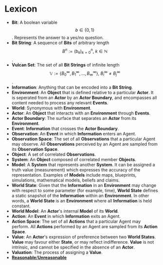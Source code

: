 # Lexicon

* __Bit__: A boolean variable $$ b \in \{ 0, 1 \} $$. Represents the answer to a yes/no question.
* __Bit String__: A sequence of __Bits__ of arbitrary length $$ B^n := (b_k)_{k=0}^n , \  k \in \mathbb{N} $$.
* __Vulcan Set__: The set of all __Bit Strings__ of infinite length $$ \mathbb{V} := \{ B_0^{\infty}, B_1^{\infty}, \dots, B_{\infty}^{\infty} \} , \ B_i^{\infty} \neq B_j^{\infty} $$.
* __Information__: Anything that can be encoded into a __Bit String__.
* __Environment__: An __Object__ that is defined relative to a particular __Actor__. It is seperated from an __Actor__ by an __Actor Boundary__, and encompasses all content needed to process any relevant __Events__.
* __World__: Synonymous with __Environment__.
* __Actor__: An __Object__ that interacts with an __Environment__ through __Events__.
* __Actor Boundary__: The surface that separates an __Actor__ from its __Environment__.
* __Event__: __Information__ that crosses the __Actor Boundary__.
* __Observation__: An __Event__ in which __Information__ enters an Agent.
* __Observation Space__: The set of all __Observations__ that a particular Agent may observe. All __Observations__ perceived by an Agent are sampled from its __Observation Space__.
* __Object__: A set of correlated __Observations__.
* __System__: An __Object__ composed of correlated member __Objects__.
* __Model__: A __System__ that represents another __System__. It can be assigned a truth value (measurement) which expresses the accuracy of the representation. Examples of __Models__ include maps, blueprints, simulations, mathematical models, beliefs and claims.
* __World State__: Given that the __Information__ in an __Environment__ may change with respect to some parameter (for example, time), __World State__ defines a static snapshot of the __Information__ within an __Environment__. In other words, a __World State__ is an __Environment__ where all __Information__ is held constant.
* __World Model__: An __Actor__'s internal __Model__ of its __World__.
* __Action__: An __Event__ in which __Information__ exits an Agent.
* __Action Space__: The set of all __Actions__ that a particular Agent may perform. All __Actions__ performed by an Agent are sampled from its __Action Space__.
* __Value__: An __Actor__'s expression of preference between two __World States__. __Value__ may favour either __State__, or may reflect indifference. __Value__ is not intrinsic, and cannot be specified in the absence of an __Actor__.
* __Valuation__: The process of assigning a __Value__.
* [__Reasonable__/__Unreasonable__](Reasonable.md)
